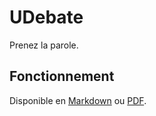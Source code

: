 UDebate
=======

Prenez la parole.

Fonctionnement
--------------

Disponible en [Markdown](https://github.com/walane/UDebate/blob/master/Fonctionnement.md) ou [PDF](https://github.com/walane/UDebate/blob/master/Fonctionnement.pdf).
